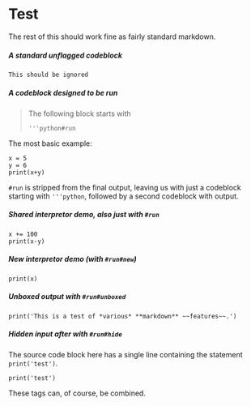 # Test

The rest of this should work fine as fairly standard markdown.

##### A standard unflagged codeblock
```python
This should be ignored
```

##### A codeblock designed to be run
> The following block starts with
> ```
> '''python#run
> ```
The most basic example:
```python#run
x = 5
y = 6
print(x+y)
```
`#run` is stripped from the final output, leaving us with just a codeblock starting with `'''python`, followed by a second codeblock with output.

##### Shared interpretor demo, also just with `#run`
```python#run
x += 100
print(x-y)
```

##### New interpretor demo (with `#run#new`)
```python#run
print(x)
```

##### Unboxed output with `#run#unboxed`
```python#run#unboxed
print('This is a test of *various* **markdown** ~~features~~.')
```

##### Hidden input after with `#run#hide`
The source code block here has a single line containing the statement `print('test')`.
```python#run#hide
print('test')
```

These tags can, of course, be combined.
